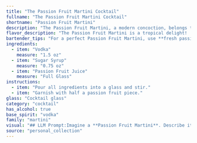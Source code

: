```yaml
---
title: "The Passion Fruit Martini Cocktail"
fullname: "The Passion Fruit Martini Cocktail"
shortname: "Passion Fruit Martini"
description: "The Passion Fruit Martini, a modern concoction, belongs to the **Martini family**. Its exact origin is debated, but likely emerged in the 1990s as a sweet and tropical twist on the classic Martini,  appealing to the growing popularity of fruity cocktails. "
flavor_description: "The Passion Fruit Martini is a tropical delight!  It bursts with the tangy sweetness of passion fruit, balanced by the smooth coolness of vodka.  The sugar syrup adds a touch of roundness, creating a harmonious blend of sweet, tart, and refreshing flavors. This martini is a delightful escape to a sunny beach, perfect for sipping on a warm evening. "
bartender_tips: "For a perfect Passion Fruit Martini, use **fresh passion fruit juice** for the best flavor.  **Shake hard** with ice to ensure a smooth, chilled texture. **Strain** the cocktail into a chilled martini glass for a polished presentation.  A **sugar rim** adds a touch of sweetness and visual appeal.  Experiment with **different vodkas** to find your favorite flavor profile. "
ingredients:
  - item: "Vodka"
    measure: "1.5 oz"
  - item: "Sugar Syrup"
    measure: "0.75 oz"
  - item: "Passion Fruit Juice"
    measure: "Full Glass"
instructions:
  - item: "Pour all ingredients into a glass and stir."
  - item: "Garnish with half a passion fruit piece."
glass: "Cocktail glass"
category: "cocktail"
has_alcohol: true
base_spirit: "vodka"
family: "martini"
visual: "## LLM Prompt:Imagine a **Passion Fruit Martini**. Describe its appearance in detail, focusing on:* **Color:** What is the dominant color of the cocktail? Does it have any hues or shades? How does the light reflect off it? * **Clarity:** Is it clear, cloudy, or layered? Are there any visible ingredients?* **Texture:** Is it smooth, creamy, or icy? Does it have any visible bubbles or foam? * **Garnish:**  What, if any, garnish is used? How does it complement the overall appearance?* **Glassware:**  What type of glass is used? How does the shape and material affect the visual appeal? **Bonus:** * **Describe the visual experience:** How does the cocktail appear when you first see it? What emotions or sensations does it evoke?* **Compare it to other objects:** What other colors, textures, or objects does it resemble? "
source: "personal_collection"
---
```


